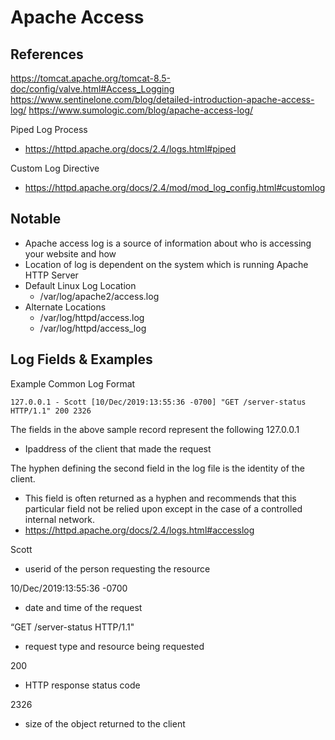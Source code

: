 # Apache Access
## References 
https://tomcat.apache.org/tomcat-8.5-doc/config/valve.html#Access_Logging
https://www.sentinelone.com/blog/detailed-introduction-apache-access-log/
https://www.sumologic.com/blog/apache-access-log/

Piped Log Process
- https://httpd.apache.org/docs/2.4/logs.html#piped

Custom Log Directive
- https://httpd.apache.org/docs/2.4/mod/mod_log_config.html#customlog

## Notable
- Apache access log is a source of information about who is accessing your website and how
- Location of log is dependent on the system which is running Apache HTTP Server
- Default Linux Log Location
	- /var/log/apache2/access.log
- Alternate Locations
	- /var/log/httpd/access.log
	- /var/log/httpd/access_log

## Log Fields & Examples
Example Common Log Format
~~~
127.0.0.1 - Scott [10/Dec/2019:13:55:36 -0700] "GET /server-status HTTP/1.1" 200 2326
~~~

The fields in the above sample record represent the following
127.0.0.1 
- Ipaddress of the client that made the request

The hyphen defining the second field in the log file is the identity of the client. 
- This field is often returned as a hyphen and recommends that this particular field not be relied upon except in the case of a controlled internal network.
- https://httpd.apache.org/docs/2.4/logs.html#accesslog

Scott
- userid of the person requesting the resource

10/Dec/2019:13:55:36 -0700 
- date and time of the request

“GET /server-status HTTP/1.1"
- request type and resource being requested

200
- HTTP response status code

2326
- size of the object returned to the client
